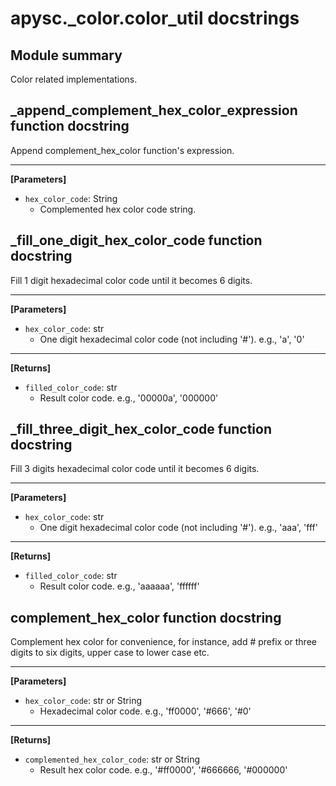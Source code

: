 # apysc._color.color_util docstrings

## Module summary

Color related implementations.

## _append_complement_hex_color_expression function docstring

Append complement_hex_color function's expression.<hr>

**[Parameters]**

- `hex_color_code`: String
  - Complemented hex color code string.

## _fill_one_digit_hex_color_code function docstring

Fill 1 digit hexadecimal color code until it becomes 6 digits.<hr>

**[Parameters]**

- `hex_color_code`: str
  - One digit hexadecimal color code (not including '#'). e.g., 'a', '0'

<hr>

**[Returns]**

- `filled_color_code`: str
  - Result color code. e.g., '00000a', '000000'

## _fill_three_digit_hex_color_code function docstring

Fill 3 digits hexadecimal color code until it becomes 6 digits.<hr>

**[Parameters]**

- `hex_color_code`: str
  - One digit hexadecimal color code (not including '#'). e.g., 'aaa', 'fff'

<hr>

**[Returns]**

- `filled_color_code`: str
  - Result color code. e.g., 'aaaaaa', 'ffffff'

## complement_hex_color function docstring

Complement hex color for convenience, for instance, add # prefix or three digits to six digits, upper case to lower case etc.<hr>

**[Parameters]**

- `hex_color_code`: str or String
  - Hexadecimal color code. e.g., 'ff0000', '#666', '#0'

<hr>

**[Returns]**

- `complemented_hex_color_code`: str or String
  - Result hex color code. e.g., '#ff0000', '#666666, '#000000'